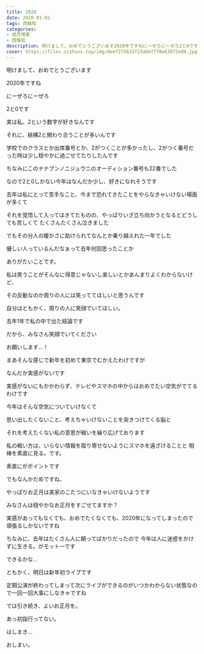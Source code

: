 ```yaml
---
title: 2020
date: 2020-01-02
tags: 西條和
categories: 
- 成员博客
- 西條和
description: 明けまして、おめでとうございます2020年ですねにーぜろにーぜろ2と0です...
cover: https://files.zzzhxxx.top/img/0eef275632f23a6bf770e63072e09.jpg 
---
```

























明けまして、おめでとうございます










2020年ですね













にーぜろにーぜろ








2と0です














実は私、2という数字が好きなんです





それに、結構2と関わり合うことが多いんです










学校でのクラスとか出席番号とか、2がつくことが多かったし、2がつく番号だった時は少し穏やかに過ごせてたりしたんです









ちなみにこのナナブンノニジュウニのオーディション番号も22番でした











なので2と0しかない今年はなんだか少し、好きになれそうです



















去年は私にとって苦手なこと、今まで恐れてきたことをやらなきゃいけない場面が多くて









それを覚悟して入ってはきてたものの、やっぱりいざ立ち向かうとなるとどうしても苦しくて
たくさんたくさん泣きました









でもその分人の暖かさに助けられてなんとか乗り越えれた一年でした







優しい人っているんだなぁって去年何回思ったことか








ありがたいことです。














私は笑うことがそんなに得意じゃないし楽しいとかあんまりよくわからないけど、

その反動なのか周りの人には笑っててほしいと思うんです













自分はともかく、周りの人に笑顔でいてほしい。

去年1年で私の中で出た結論です















だから、みなさん笑顔でいてください




お願いします…！

















まあそんな感じで新年を初めて東京でむかえたわけですが










なんだか実感がないです


実感がないにもかかわらず、テレビやスマホの中からはおめでたい空気がでてるわけです













今年はそんな空気についていけなくて



思い出したくないこと、考えちゃいけないことを突きつけてくる脳と

それを考えたくない私の意思が戦いを繰り広げております








私の戦い方は、いらない情報を取り寄せないようにスマホを遠ざけることと
相棒を素直に見る。です。

素直にがポイントです

















でもなんかだめですね、


やっぱりお正月は実家のこたつにいなきゃいけないようです





















みなさんは穏やかなお正月をすごせてますか？











実感があってもなくても、おめでたくなくても、2020年になってしまったので頑張るしかないですね












ちなみに、去年はたくさん人に頼ってばかりだったので
今年は人に迷惑をかけずに生きる。がモットーです





できるかな…


















ともかく、明日は新年初ライブです









定期公演が終わってしまって次にライブができるのがいつかわからない状態なので一回一回大事にしなきゃですね















では引き続き、よいお正月を。























あっ初詣行ってない。














はしまき…
















おしまい。


